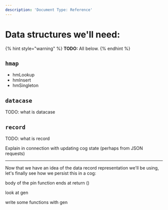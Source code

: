 ```yaml
---
description: 'Document Type: Reference'
---
```

# Data structures we'll need:

{% hint style="warning" %}
**TODO:** All below.
{% endhint %}

## `hmap`

- hmLookup
- hmInsert
- hmSingleton

## `datacase`

TODO: what is datacase

## `record`

TODO: what is record

Explain in connection with updating cog state (perhaps from JSON requests)

---

Now that we have an idea of the data record representation we'll be using, let's finally see how we persist this in a cog:


body of the pin function ends at return ()

look at gen

write some functions with gen
